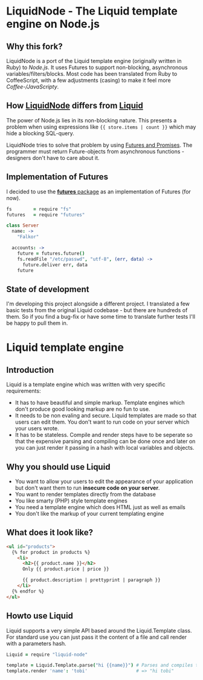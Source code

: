 # LiquidNode - The Liquid template engine on Node.js

## Why this fork?

LiquidNode is a port of the Liquid template engine (originally written in Ruby) to *Node.js*. It uses Futures to support non-blocking, asynchronous variables/filters/blocks. Most code has been translated from Ruby to CoffeeScript, with a few adjustments (casing) to make it feel more *Coffee-/JavaScripty*.

## How [LiquidNode](https://github.com/sirlantis/liquid-node) differs from [Liquid](https://github.com/Shopify/liquid/)

The power of Node.js lies in its non-blocking nature. This presents a problem when using expressions like `{{ store.items | count }}` which may hide a blocking SQL-query.

LiquidNode tries to solve that problem by using [Futures and Promises](http://en.wikipedia.org/wiki/Futures_and_promises). The programmer must return Future-objects from asynchronous functions - designers don't have to care about it.

## Implementation of Futures

I decided to use the [**futures** package](https://github.com/coolaj86/futures) as an implementation of Futures (for now).

```coffeescript
fs        = require "fs"
futures   = require "futures"

class Server
  name: ->
    "Falkor"

  accounts: ->
    future = futures.future()
    fs.readFile "/etc/passwd", "utf-8", (err, data) ->
      future.deliver err, data
    future
```

## State of development

I'm developing this project alongside a different project. I translated a few basic tests from the original Liquid codebase - but there are hundreds of them. So if you find a bug-fix or have some time to translate further tests I'll be happy to pull them in.

# Liquid template engine

## Introduction

Liquid is a template engine which was written with very specific requirements:

* It has to have beautiful and simple markup. Template engines which don't produce good looking markup are no fun to use.
* It needs to be non evaling and secure. Liquid templates are made so that users can edit them. You don't want to run code on your server which your users wrote.
* It has to be stateless. Compile and render steps have to be seperate so that the expensive parsing and compiling can be done once and later on you can just render it passing in a hash with local variables and objects.

## Why you should use Liquid

* You want to allow your users to edit the appearance of your application but don't want them to run **insecure code on your server**.
* You want to render templates directly from the database
* You like smarty (PHP) style template engines
* You need a template engine which does HTML just as well as emails
* You don't like the markup of your current templating engine

## What does it look like?

```html
<ul id="products">
  {% for product in products %}
    <li>
      <h2>{{ product.name }}</h2>
      Only {{ product.price | price }}

      {{ product.description | prettyprint | paragraph }}
    </li>
  {% endfor %}
</ul>
```

## Howto use Liquid

Liquid supports a very simple API based around the Liquid.Template class.
For standard use you can just pass it the content of a file and call render with a parameters hash.

```coffeescript
Liquid = require "liquid-node"

template = Liquid.Template.parse("hi {{name}}") # Parses and compiles the template
template.render 'name': 'tobi'                  # => "hi tobi"
```